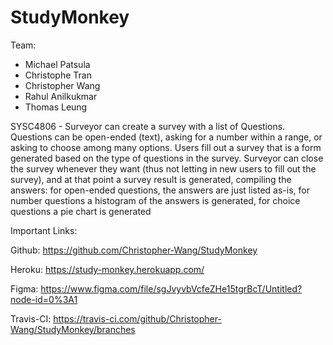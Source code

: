 # StudyMonkey

Team: 
* Michael Patsula
* Christophe Tran
* Christopher Wang
* Rahul Anilkukmar
* Thomas Leung

SYSC4806 - Surveyor can create a survey with a list of Questions. Questions can be open-ended (text), asking for a number within a range, or asking to choose among many options.  Users fill out a survey that is a form generated based on the type of questions in the survey. Surveyor can close the survey whenever they want (thus not letting in new users to fill out the survey), and at that point a survey result is generated, compiling the answers: for open-ended questions, the answers are just listed as-is, for number questions a histogram of the answers is generated, for choice questions a pie chart is generated

Important Links:

Github: https://github.com/Christopher-Wang/StudyMonkey

Heroku: https://study-monkey.herokuapp.com/

Figma: https://www.figma.com/file/sgJvyvbVcfeZHe15tgrBcT/Untitled?node-id=0%3A1

Travis-CI: https://travis-ci.com/github/Christopher-Wang/StudyMonkey/branches